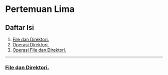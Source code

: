 # Pertemuan Lima

## Daftar Isi

1. [File dan Direktori.](file-directory.html)
2. [Operasi Direktori.](operasi-file-direktori.html)
3. [Operasi File dan Direktori.](operasi-file-direktori.html)

-----

### [File dan Direktori.](file-directory.html)